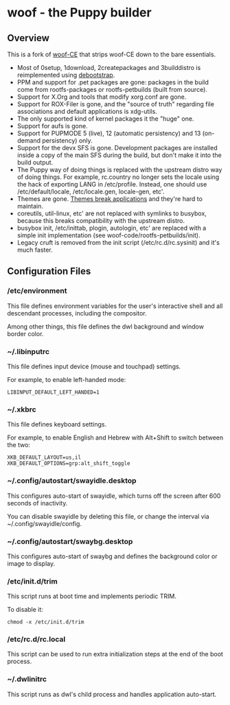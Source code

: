 # woof - the Puppy builder

## Overview

This is a fork of [woof-CE](https://github.com/puppylinux-woof-CE/woof-CE) that strips woof-CE down to the bare essentials.

* Most of 0setup, 1download, 2createpackages and 3builddistro is reimplemented using [debootstrap](https://wiki.debian.org/Debootstrap).
* PPM and support for .pet packages are gone: packages in the build come from rootfs-packages or rootfs-petbuilds (built from source).
* Support for X.Org and tools that modify xorg.conf are gone.
* Support for ROX-Filer is gone, and the "source of truth" regarding file associations and default applications is xdg-utils.
* The only supported kind of kernel packages it the "huge" one.
* Support for aufs is gone.
* Support for PUPMODE 5 (live), 12 (automatic persistency) and 13 (on-demand persistency) only.
* Support for the devx SFS is gone. Development packages are installed inside a copy of the main SFS during the build, but don't make it into the build output.
* The Puppy way of doing things is replaced with the upstream distro way of doing things. For example, rc.country no longer sets the locale using the hack of exporting LANG in /etc/profile. Instead, one should use /etc/default/locale, /etc/locale.gen, locale-gen, etc'.
* Themes are gone. [Themes break applications](https://stopthemingmy.app/) and they're hard to maintain.
* coreutils, util-linux, etc' are not replaced with symlinks to busybox, because this breaks compatibility with the upstream distro.
* busybox init, /etc/inittab, plogin, autologin, etc' are replaced with a simple init implementation (see woof-code/rootfs-petbuilds/init).
* Legacy cruft is removed from the init script (/etc/rc.d/rc.sysinit) and it's much faster.

## Configuration Files

### /etc/environment

This file defines environment variables for the user's interactive shell and all descendant processes, including the compositor.

Among other things, this file defines the dwl background and window border color.

### ~/.libinputrc

This file defines input device (mouse and touchpad) settings.

For example, to enable left-handed mode:

	LIBINPUT_DEFAULT_LEFT_HANDED=1

### ~/.xkbrc

This file defines keyboard settings.

For example, to enable English and Hebrew with Alt+Shift to switch between the two:

	XKB_DEFAULT_LAYOUT=us,il
	XKB_DEFAULT_OPTIONS=grp:alt_shift_toggle

### ~/.config/autostart/swayidle.desktop

This configures auto-start of swayidle, which turns off the screen after 600 seconds of inactivity.

You can disable swayidle by deleting this file, or change the interval via ~/.config/swayidle/config.

### ~/.config/autostart/swaybg.desktop

This configures auto-start of swaybg and defines the background color or image to display.

### /etc/init.d/trim

This script runs at boot time and implements periodic TRIM.

To disable it:

	chmod -x /etc/init.d/trim

### /etc/rc.d/rc.local

This script can be used to run extra initialization steps at the end of the boot process.

### ~/.dwlinitrc

This script runs as dwl's child process and handles application auto-start.
